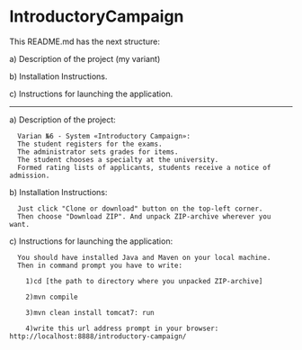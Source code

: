# IntroductoryCampaign

This README.md has the next structure:

  a) Description of the project (my variant)
  
  b) Installation Instructions.
  
  c) Instructions for launching the application.
  
____________________________________________________________________________________________________________________

  a) Description of the project:
  
      Varian №6 - System «Introductory Campaign»:
      The student registers for the exams.
      The administrator sets grades for items. 
      The student chooses a specialty at the university. 
      Formed rating lists of applicants, students receive a notice of admission.

  b) Installation Instructions:
  
      Just click "Clone or download" button on the top-left corner.
      Then choose "Download ZIP". And unpack ZIP-archive wherever you want.

  c) Instructions for launching the application:
  
      You should have installed Java and Maven on your local machine.
      Then in command prompt you have to write:
      
        1)cd [the path to directory where you unpacked ZIP-archive]
        
        2)mvn compile
        
        3)mvn clean install tomcat7: run
        
        4)write this url address prompt in your browser: http://localhost:8888/introductory-campaign/
        
